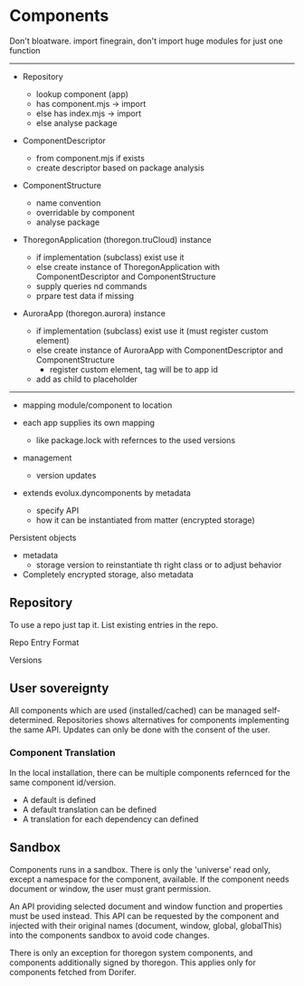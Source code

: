 Components
==========

Don't bloatware. 
import finegrain, don't import huge modules for just one function


----------------------
- Repository
    - lookup component (app)
    - has component.mjs -> import
    - else has index.mjs -> import
    - else analyse package

- ComponentDescriptor
    - from component.mjs if exists
    - create descriptor based on package analysis 
- ComponentStructure
    - name convention 
    - overridable by component
    - analyse package
- ThoregonApplication (thoregon.truCloud) instance
    - if implementation (subclass) exist use it
    - else create instance of ThoregonApplication with ComponentDescriptor and ComponentStructure
    - supply queries nd commands
    - prpare test data if missing
- AuroraApp (thoregon.aurora) instance
    - if implementation (subclass) exist use it (must register custom element)
    - else create instance of AuroraApp with ComponentDescriptor and ComponentStructure
        - register custom element, tag will be to app id
    - add as child to <thoregon-app> placeholder

----------------------

- mapping module/component to location
- each app supplies its own mapping
    - like package.lock with refernces to the used versions
- management
    - version updates
    
- extends evolux.dyncomponents by metadata
    - specify API
    - how it can be instantiated from matter (encrypted storage)

Persistent objects
- metadata
    - storage version to reinstantiate th right class or to adjust behavior 
- Completely encrypted storage, also metadata

## Repository

To use a repo just tap it. List existing entries in the repo.

Repo Entry Format


Versions

## User sovereignty

All components which are used (installed/cached) can be managed self-determined.
Repositories shows alternatives for components implementing the same API.
Updates can only be done with the consent of the user.

### Component Translation
In the local installation, there can be multiple components refernced for 
the same component id/version. 
- A default is defined
- A default translation can be defined
- A translation for each dependency can defined

## Sandbox

Components runs in a sandbox.
There is only the 'universe' read only, except a namespace for the component, available.
If the component needs document or window, the user must grant permission.

An API providing selected document and window function and properties must be used instead.
This API can be requested by the component and injected with their original names (document, window, global, globalThis)
into the components sandbox to avoid code changes.

There is only an exception for thoregon system components, and components
additionally signed by thoregon.
This applies only for components fetched from Dorifer. 
